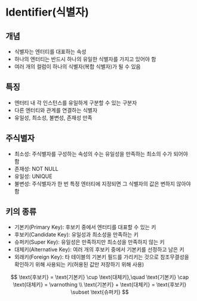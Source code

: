 # Identifier(식별자)

## 개념

- 식별자는 엔터티를 대표하는 속성
- 하나의 엔터티는 반드시 하나의 유일한 식별자를 가지고 있어야 함
- 여러 개의 컬럼이 하나의 식별자(복합 식별자)가 될 수 있음



## 특징

- 엔터티 내 각 인스턴스를 유일하게 구분할 수 있는 구분자
- 다른 엔터티와 관계를 연결하는 식별자
- 유일성, 최소성, 불변성, 존재성 만족



## 주식별자

- 최소성: 주식별자를 구성하는 속성의 수는 유일성을 만족하는 최소의 수가 되어야 함
- 존재성: NOT NULL
- 유일성: UNIQUE
- 불변성: 주식별자가 한 번 특정 엔터티에 지정되면 그 식별자의 값은 변하지 않아야 함



## 키의 종류

- 기본키(Primary Key): 후보키 중에서 엔터티를 대표할 수 있는 키
- 후보키(Candidate Key): 유일성과 최소성을 만족하는 키
- 슈퍼키(Super Key): 유일성은 만족하지만 최소성을 만족하지 않는 키
- 대체키(Alternative Key): 여러 개의 후보키 중에서 기본키를 선정하고 남은 키
- 외래키(Foreign Key): 타 테이블의 기본키 필드를 가리키는 것으로 참조무결성을 확인하기 위해 사용되는 키(허용된 값만 저장하기 위해 사용)

$$
\text{후보키} = \text{기본키} \cup \text{대체키},\quad
\text{기본키} \cap \text{대체키} = \varnothing \\
\text{기본키} + \text{대체키} = \text{후보키} \subset \text{슈퍼키}
$$



